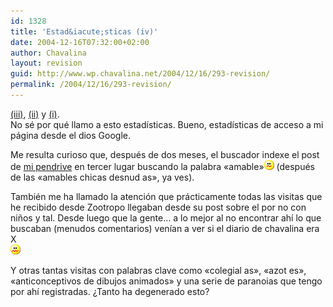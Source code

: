 ```yaml
---
id: 1328
title: 'Estad&iacute;sticas (iv)'
date: 2004-12-16T07:32:00+02:00
author: Chavalina
layout: revision
guid: http://www.wp.chavalina.net/2004/12/16/293-revision/
permalink: /2004/12/16/293-revision/
---
```

<a href="http://www.chavalina.net/comentar.php?idpost=162&#038;q=estad" target="_blank">(iii)</a>, <a href="http://www.chavalina.net/comentar.php?idpost=97&#038;q=" target="_blank">(ii)</a> y <a href="http://www.chavalina.net/comentar.php?idpost=83&#038;q=estad&iacute;sticas" target="_blank">(i)</a>.  
No sé por qué llamo a esto estad&iacute;sticas. Bueno, estad&iacute;sticas de acceso a mi página desde el dios Google.

Me resulta curioso que, después de dos meses, el buscador indexe el post de <a href="http://www.chavalina.net/comentar.php?idpost=238&#038;q=" target="_blank">mi pendrive</a> en tercer lugar buscando la palabra «amable»![emo](/imagenes/emoticonos/confuso.gif) (después de las «amables chicas desnud as», ya ves).

También me ha llamado la atenci&oacute;n que prácticamente todas las visitas que he recibido desde Zootropo llegaban desde su post sobre el por no con ni&ntilde;os y tal. Desde luego que la gente… a lo mejor al no encontrar ah&iacute; lo que buscaban (menudos comentarios) ven&iacute;an a ver si el diario de chavalina era X  
![asqueado](/imagenes/emoticonos/asqueado.gif) 

Y otras tantas visitas con palabras clave como «colegial as», «azot es», «anticonceptivos de dibujos animados» y una serie de paranoias que tengo por ah&iacute; registradas. &iquest;Tanto ha degenerado esto?